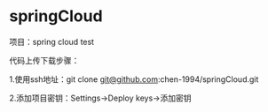 # springCloud
项目：spring cloud test

代码上传下载步骤：

1.使用ssh地址：git clone git@github.com:chen-1994/springCloud.git

2.添加项目密钥：Settings->Deploy keys->添加密钥
